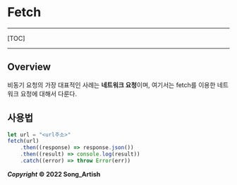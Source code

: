# Fetch

---

[TOC]

---



## Overview

비동기 요청의 가장 대표적인 사례는 **네트워크 요청**이며, 여기서는 fetch를 이용한 네트워크 요청에 대해서 다룬다.



## 사용법

```javascript
let url = "<url주소>"
fetch(url)
	.then((response) => response.json())
	.then((result) => console.log(result))
	.catch((error) => throw Error(err))
```



***Copyright* © 2022 Song_Artish**
